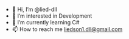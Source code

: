 - 👋 Hi, I’m @lied-dll
- 👀 I’m interested in Development
- 🌱 I’m currently learning C#
- 📫 How to reach me liedson1.dll@gmail.com

<!---
lied-dll/lied-dll is a ✨ special ✨ repository because its `README.md` (this file) appears on your GitHub profile.
You can click the Preview link to take a look at your changes.
--->
